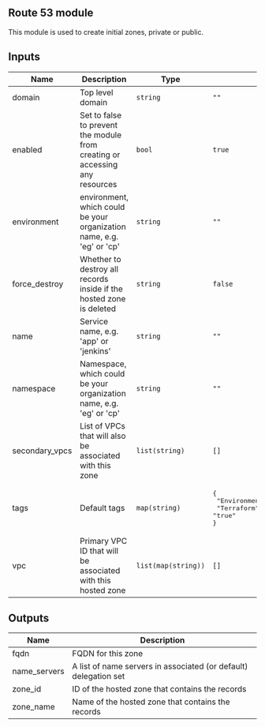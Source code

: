 ## Route 53 module

This module is used to create initial zones, private or public.

## Inputs

| Name | Description | Type | Default | Required |
|------|-------------|------|---------|:-----:|
| domain | Top level domain | `string` | `""` | no |
| enabled | Set to false to prevent the module from creating or accessing any resources | `bool` | `true` | no |
| environment | environment, which could be your organization name, e.g. 'eg' or 'cp' | `string` | `""` | no |
| force\_destroy | Whether to destroy all records inside if the hosted zone is deleted | `string` | `false` | no |
| name | Service name, e.g. 'app' or 'jenkins' | `string` | `""` | no |
| namespace | Namespace, which could be your organization name, e.g. 'eg' or 'cp' | `string` | `""` | no |
| secondary\_vpcs | List of VPCs that will also be associated with this zone | `list(string)` | `[]` | no |
| tags | Default tags | `map(string)` | <pre>{<br>  "Environment": "development",<br>  "Terraform": "true"<br>}<br></pre> | no |
| vpc | Primary VPC ID that will be associated with this hosted zone | `list(map(string))` | `[]` | no |

## Outputs

| Name | Description |
|------|-------------|
| fqdn | FQDN for this zone |
| name\_servers | A list of name servers in associated (or default) delegation set |
| zone\_id | ID of the hosted zone that contains the records |
| zone\_name | Name of the hosted zone that contains the records |

